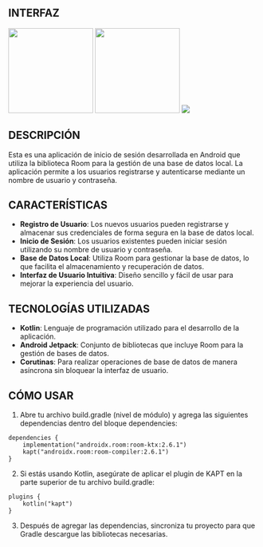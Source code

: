 ## INTERFAZ
<img src="https://github.com/user-attachments/assets/0588fb31-529e-433d-ad9f-751a0dd20004" width="170"/>
<img src="https://github.com/user-attachments/assets/f604dc28-f862-467d-a51e-ed54fd7c4874" width="170"/>
<img src="https://github.com/user-attachments/assets/2367925a-05e8-4089-8f87-29d1f314001e"/>


## DESCRIPCIÓN
Esta es una aplicación de inicio de sesión desarrollada en Android que utiliza la biblioteca Room para la gestión de una base de datos local. La aplicación permite a los usuarios registrarse y autenticarse mediante un nombre de usuario y contraseña.

## CARACTERÍSTICAS
  - **Registro de Usuario**: Los nuevos usuarios pueden registrarse y almacenar sus credenciales de forma segura en la base de datos local.
  - **Inicio de Sesión**: Los usuarios existentes pueden iniciar sesión utilizando su nombre de usuario y contraseña.
  - **Base de Datos Local**: Utiliza Room para gestionar la base de datos, lo que facilita el almacenamiento y recuperación de datos.
  - **Interfaz de Usuario Intuitiva**: Diseño sencillo y fácil de usar para mejorar la experiencia del usuario.
    
## TECNOLOGÍAS UTILIZADAS
  - **Kotlin**: Lenguaje de programación utilizado para el desarrollo de la aplicación.
  - **Android Jetpack**: Conjunto de bibliotecas que incluye Room para la gestión de bases de datos.
  - **Corutinas**: Para realizar operaciones de base de datos de manera asíncrona sin bloquear la interfaz de usuario.

## CÓMO USAR
1. Abre tu archivo build.gradle (nivel de módulo) y agrega las siguientes dependencias dentro del bloque dependencies:
```
dependencies {
    implementation("androidx.room:room-ktx:2.6.1")
    kapt("androidx.room:room-compiler:2.6.1")
}
```
2. Si estás usando Kotlin, asegúrate de aplicar el plugin de KAPT en la parte superior de tu archivo build.gradle:
```
plugins {
    kotlin("kapt")
}
```
3. Después de agregar las dependencias, sincroniza tu proyecto para que Gradle descargue las bibliotecas necesarias.
